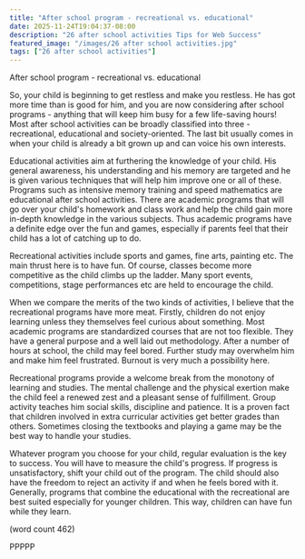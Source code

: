 ```yaml
---
title: "After school program - recreational vs. educational"
date: 2025-11-24T19:04:37-08:00
description: "26 after school activities Tips for Web Success"
featured_image: "/images/26 after school activities.jpg"
tags: ["26 after school activities"]
---
```


After school program - recreational vs. educational

So, your child is beginning to get restless and make you restless. He has got more time than is good for him, and you are now considering after school programs - anything that will keep him busy for a few life-saving hours! Most after school activities can be broadly classified into three - recreational, educational and society-oriented. The last bit usually comes in when your child is already a bit grown up and can voice his own interests.

Educational activities aim at furthering the knowledge of your child. His general awareness, his understanding and his memory are targeted and he is given various techniques that will help him improve one or all of these. Programs such as intensive memory training and speed mathematics are educational after school activities. There are academic programs that will go over your child's homework and class work and help the child gain more in-depth knowledge in the various subjects. Thus academic programs have a definite edge over the fun and games, especially if parents feel that their child has a lot of catching up to do.

Recreational activities include sports and games, fine arts, painting etc. The main thrust here is to have fun. Of course, classes become more competitive as the child climbs up the ladder. Many sport events, competitions, stage performances etc are held to encourage the child. 

When we compare the merits of the two kinds of activities, I believe that the recreational programs have more meat. Firstly, children do not enjoy learning unless they themselves feel curious about something. Most academic programs are standardized courses that are not too flexible. They have a general purpose and a well laid out methodology. After a number of hours at school, the child may feel bored. Further study may overwhelm him and make him feel frustrated. Burnout is very much a possibility here.

Recreational programs provide a welcome break from the monotony of learning and studies. The mental challenge and the physical exertion make the child feel a renewed zest and a pleasant sense of fulfillment. Group activity teaches him social skills, discipline and patience. It is a proven fact that children involved in extra curricular activities get better grades than others. Sometimes closing the textbooks and playing a game may be the best way to handle your studies.

Whatever program you choose for your child, regular evaluation is the key to success. You will have to measure the child's progress. If progress is unsatisfactory, shift your child out of the program. The child should also have the freedom to reject an activity if and when he feels bored with it. Generally, programs that combine the educational with the recreational are best suited especially for younger children. This way, children can have fun while they learn. 

(word count 462)

PPPPP
